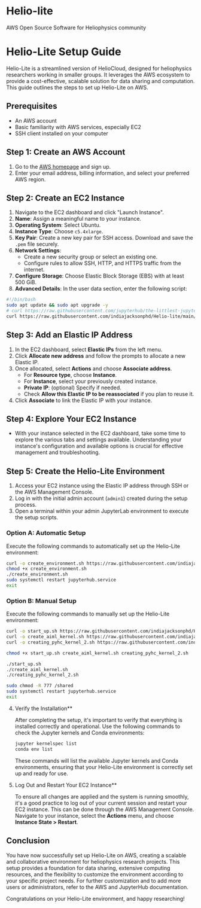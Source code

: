 # Helio-lite
AWS Open Source Software for Heliophysics community

# Helio-Lite Setup Guide

Helio-Lite is a streamlined version of HelioCloud, designed for heliophysics researchers working in smaller groups. It leverages the AWS ecosystem to provide a cost-effective, scalable solution for data sharing and computation. This guide outlines the steps to set up Helio-Lite on AWS.

## Prerequisites

- An AWS account
- Basic familiarity with AWS services, especially EC2
- SSH client installed on your computer

## Step 1: Create an AWS Account

1. Go to the [AWS homepage](https://aws.amazon.com/) and sign up.
2. Enter your email address, billing information, and select your preferred AWS region.

## Step 2: Create an EC2 Instance

1. Navigate to the EC2 dashboard and click "Launch Instance".
2. **Name**: Assign a meaningful name to your instance.
3. **Operating System**: Select Ubuntu.
4. **Instance Type**: Choose `c5.4xlarge`.
5. **Key Pair**: Create a new key pair for SSH access. Download and save the `.pem` file securely.
6. **Network Settings**:
   - Create a new security group or select an existing one.
   - Configure rules to allow SSH, HTTP, and HTTPS traffic from the internet.
7. **Configure Storage**: Choose Elastic Block Storage (EBS) with at least 500 GiB.
8. **Advanced Details**: In the user data section, enter the following script:

```bash
#!/bin/bash
sudo apt update && sudo apt upgrade -y
# curl https://raw.githubusercontent.com/jupyterhub/the-littlest-jupyterhub/master/bootstrap/bootstrap.py | sudo python3 - --admin admin1
curl https://raw.githubusercontent.com/indiajacksonphd/Helio-lite/main/START_HERE/jupyterHubBootstrap.py | sudo python3 - --admin admin1
```
## Step 3: Add an Elastic IP Address

1. In the EC2 dashboard, select **Elastic IPs** from the left menu.
2. Click **Allocate new address** and follow the prompts to allocate a new Elastic IP.
3. Once allocated, select **Actions** and choose **Associate address**.
    - For **Resource type**, choose **Instance**.
    - For **Instance**, select your previously created instance.
    - **Private IP**: (optional) Specify if needed.
    - Check **Allow this Elastic IP to be reassociated** if you plan to reuse it.
4. Click **Associate** to link the Elastic IP with your instance.


## Step 4: Explore Your EC2 Instance

- With your instance selected in the EC2 dashboard, take some time to explore the various tabs and settings available. Understanding your instance's configuration and available options is crucial for effective management and troubleshooting.

## Step 5: Create the Helio-Lite Environment

1. Access your EC2 instance using the Elastic IP address through SSH or the AWS Management Console.
2. Log in with the initial admin account (`admin1`) created during the setup process.
3. Open a terminal within your admin JupyterLab environment to execute the setup scripts.

### Option A: Automatic Setup

Execute the following commands to automatically set up the Helio-Lite environment:

```bash
curl -o create_environment.sh https://raw.githubusercontent.com/indiajacksonphd/Helio-lite/main/create_environment.sh
chmod +x create_environment.sh
./create_environment.sh
sudo systemctl restart jupyterhub.service
exit
```

### Option B: Manual Setup

Execute the following commands to manually set up the Helio-Lite environment:

```bash
curl -o start_up.sh https://raw.githubusercontent.com/indiajacksonphd/Helio-lite/main/start_up.sh
curl -o create_aiml_kernel.sh https://raw.githubusercontent.com/indiajacksonphd/Helio-lite/main/create_aiml_kernel.sh
curl -o creating_pyhc_kernel_2.sh https://raw.githubusercontent.com/indiajacksonphd/Helio-lite/main/creating_pyhc_kernel_2.sh

chmod +x start_up.sh create_aiml_kernel.sh creating_pyhc_kernel_2.sh

./start_up.sh
./create_aiml_kernel.sh
./creating_pyhc_kernel_2.sh

sudo chmod -R 777 /shared
sudo systemctl restart jupyterhub.service
exit
```

4. Verify the Installation**

    After completing the setup, it's important to verify that everything is installed correctly and operational. Use the following commands to check the Jupyter kernels and Conda environments:

    ```bash
    jupyter kernelspec list
    conda env list
    ```

    These commands will list the available Jupyter kernels and Conda environments, ensuring that your Helio-Lite environment is correctly set up and ready for use.

5. Log Out and Restart Your EC2 Instance**

    To ensure all changes are applied and the system is running smoothly, it's a good practice to log out of your current session and restart your EC2 instance. This can be done through the AWS Management Console. Navigate to your instance, select the **Actions** menu, and choose **Instance State > Restart**. 

## Conclusion

You have now successfully set up Helio-Lite on AWS, creating a scalable and collaborative environment for heliophysics research projects. This setup provides a foundation for data sharing, extensive computing resources, and the flexibility to customize the environment according to your specific project needs. For further customization and to add more users or administrators, refer to the AWS and JupyterHub documentation.

Congratulations on your Helio-Lite environment, and happy researching!



